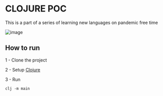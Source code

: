 # CLOJURE POC
This is a part of a series of learning new languages on pandemic free time

![image](https://user-images.githubusercontent.com/16295402/89857166-b99bbc00-db71-11ea-814f-32ee96a0947d.png)

## How to run
1 - Clone the project

2 - Setup [Clojure](https://clojure.org/guides/getting_started)

3 - Run 
```
clj -m main
```
